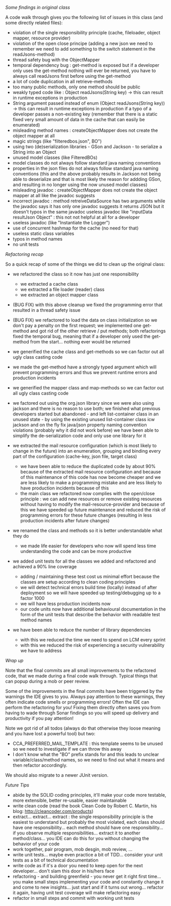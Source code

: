 *Some findings in original class*

A code walk through gives you the following list of issues in this class (and some directly related files): 
- violation of the single responsibility principle (cache, fileloader, object mapper, resource provider)
- violation of the open close principe (adding a new json we need to remember we need to add something to the
  switch statement in the readJsons-method)
- thread safety bug with the ObjectMapper
- temporal dependency bug : get-method is exposed but if a developer only uses the get-method
  nothing will ever be returned, you have to always call readJsons first before using the get-method
- a lot of code duplication in all retrieve-methods  
- too many public methods, only one method should be public
- weakly typed code like : Object readJsons(String key) -> this can result in runtime exceptions in production
- String argument passed instead of enum (Object readJsons(String key)) -> this can result in runtime exceptions 
  in production if a typo of a developer passes a non-existing key (remember that there is a static fixed very small 
  amount of data in the cache that can easily be enumerated)
- misleading method names : createObjectMapper does not create the object mapper at all
- magic strings (like "filteredbos.json", BO")
- using two (de)serialization libraries - GSon and Jackson -  to serialize a String into an Object
- unused model classes (like FilteredBOs)
- model classes do not always follow standard java naming conventions
- properties in the json files do not always follow standard java naming conventions (this and the above
  probably results in Jackson not being able to deserialize and that is most likely the reason for addding
  GSon, and resulting in no longer using the now unused model classes)
- misleading javadoc : createObjectMapper does not create the object mapper at all like the javadoc suggests
- incorrect javadoc : method retreiveDataSource has two arguments while the javadoc says it has only one
                      javadoc suggests it returns JSON but it doesn't
                      typos in the same javadoc
                      useless javadoc like "inputData resultJson Object" : this not not helpful at all for a developer
- useless javadoc (like "Instantiate the Logger")
- use of concurrent hashmap for the cache (no need for that)
- useless static class variables
- typos in method names
- no unit tests

*Refactoring recap*

So a quick recap of some of the things we did to clean up the original class:

- we refactored the class so it now has just one responsibility
  - we extracted a cache class
  - we extracted a file loader (reader) class
  - we extracted an object mapper class
- (BUG FIX) with this above cleanup we fixed the programming error that resulted in a thread
  safety issue  
  
- (BUG FIX) we refactored to load the data on class initialization so we don't pay a penalty on
  the first request; we implemented one get-method and got rid of the other retrieve / put
  methods; both refactorings fixed the temporal bug, meaning that if a developer only used the
  get-method from the start... nothing ever would be returned  
  
- we generified the cache class and get-methods so we can factor out all ugly class casting code
- we made the get-method have a strongly typed argument which will prevent programming errors and thus
  we prevent runtime errors and production incidents
  
- we generified the mapper class and map-methods so we can factor out all ugly class casting code 
- we factored out using the org.json library since we were also using jackson and there is no reason
  to use both; we finished what previous developers started but abandoned - and left list-container
  class in an unused state - by using the existing unused list-container class icw jackson and on the 
  fly fix java/json property naming convention violations (probably why it did not work before) we have
  been able to simplify the de-serialization code and only use one library for it

- we extracted the mail resource configuration (which is most likely to change in the future) into an 
  enumeration, grouping and binding every part of the configuration (cache-key, json file, target class)
  - we have been able to reduce the duplicated code by about 90% because of the extracted mail resource configuration and
    because of this maintenance of this code has now become cheaper and we are less likely to make a
    programming mistake and are less likely to have production incidents because of this
  - the main class we refactored now complies with the open/close principle : we can add new resources 
    or remove existing resources without having to modify the mail-resource-provider and because of this
    we have speeded up future maintenance and reduced the risk of programming errors for these future
    changes (resulting in less production incidents after future changes)  

- we renamed the class and methods so it is better understandable what they do 
  - we made life easier for developers who now will spend less time understanding the code and can
    be more productive

- we added unit tests for all the classes we added and refactored and achieved a 90% line coverage
  - adding / maintaining these test cost us minimal effort because the classes are setup according to clean coding principles
  - we will detect technical errors build time (locally) instead of after deployment so we will have
    speeded up testing/debugging up to a factor 1000
  - we will have less production incidents now  
  - our code units now have additional behavioural documentation in the form of the unit tests that 
    describe the behavior with readable test method names 

- we have been able to reduce the number of library dependencies
  - with this we reduced the time we need to spend on LCM every sprint
  - with this we reduced the risk of experiencing a security vulnerability we have to address

*Wrap up*

Note that the final commits are all small improvements to the refactored code, that we made during a final code
walk through. Typical things that can popup during a mob or peer review.

Some of the improvements in the final commits have been triggered by the warnings the IDE gives to you. Always pay 
attention to these warnings, they often indicate code smells or programming errors! Often the IDE can perform the 
refactoring for you! Fixing them directly often saves you from having to wade through Sonar findings so you
will speed up delivery and productivity if you pay attention!

Note we got rid of all todos (always do that otherwise they loose meaning and you have lost a powerful tool) but two:
- CCA_PREFERRED_MAIL_TEMPLATE : this template seems to be unused so we need to investigate if we can throw this away
- I don't know what the "BO" prefix stands for and this leads to unclear variable/class/method names, so we need to
  find out what it means and then refactor accordingly.

We should also migrate to a newer JUnit version.

*Future Tips*

- abide by the SOLID coding principles, it'll make your code more testable, more extensible, better re-usable, easier 
  maintainable
- write clean code (read the book Clean Code by Robert C. Martin, his blog: http://cleancoder.com/products)
- extract... extract... extract : the single responsibility principle is the easiest to understand but probably the
  most violated, each class should have one responsibility... each method should have one responsibility... if you
  observe multiple responsibilities... extract it to another method/class... you IDE can do this for you without 
  changing the behavior of your code
- work together, pair program, mob desgin, mob review, ...
- write unit tests... maybe even practice a bit of TDD... consider your unit tests as a bit of technical documentation
- write code as if it's a door you need to keep open for the next developer... don't slam this door in his/hers face
- refactoring - and building greenfield - you never get it right first time... you make small steps implementing
  your code and constantly change it and come to new insights... just start and if it turns out wrong... refactor
  it again, having unit test coverage will make refactoring easy
- refactor in small steps and commit with working unit tests  
